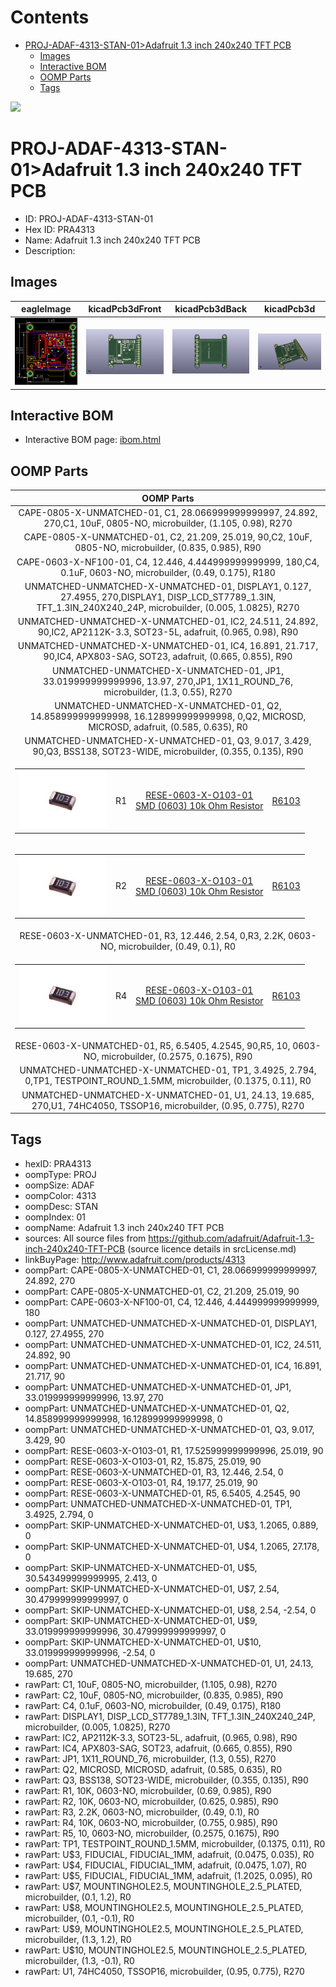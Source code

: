 



Contents
========

* [PROJ-ADAF-4313-STAN-01>Adafruit 1.3 inch 240x240 TFT PCB](#proj-adaf-4313-stan-01adafruit-13-inch-240x240-tft-pcb)
	* [Images](#images)
	* [Interactive BOM](#interactive-bom)
	* [OOMP Parts](#oomp-parts)
	* [Tags](#tags)
  
![][im]
# PROJ-ADAF-4313-STAN-01>Adafruit 1.3 inch 240x240 TFT PCB

- ID: PROJ-ADAF-4313-STAN-01
- Hex ID: PRA4313
- Name: Adafruit 1.3 inch 240x240 TFT PCB
- Description: 

## Images
  
  

|eagleImage|kicadPcb3dFront|kicadPcb3dBack|kicadPcb3d|
| :---: | :---: | :---: | :---: |
|[![eagleImage](eagleImage_140.png)](eagleImage_600.png)|[![kicadPcb3dFront](kicadPcb3dFront_140.png)](kicadPcb3dFront_600.png)|[![kicadPcb3dBack](kicadPcb3dBack_140.png)](kicadPcb3dBack_600.png)|[![kicadPcb3d](kicadPcb3d_140.png)](kicadPcb3d_600.png)|

## Interactive BOM

- Interactive BOM page: [ibom.html](kicad/bom/ibom.html)

## OOMP Parts
  

|OOMP Parts|
| :---: |
|CAPE-0805-X-UNMATCHED-01, C1, 28.066999999999997, 24.892, 270,C1, 10uF, 0805-NO, microbuilder, (1.105, 0.98), R270|
|CAPE-0805-X-UNMATCHED-01, C2, 21.209, 25.019, 90,C2, 10uF, 0805-NO, microbuilder, (0.835, 0.985), R90|
|CAPE-0603-X-NF100-01, C4, 12.446, 4.444999999999999, 180,C4, 0.1uF, 0603-NO, microbuilder, (0.49, 0.175), R180|
|UNMATCHED-UNMATCHED-X-UNMATCHED-01, DISPLAY1, 0.127, 27.4955, 270,DISPLAY1, DISP_LCD_ST7789_1.3IN, TFT_1.3IN_240X240_24P, microbuilder, (0.005, 1.0825), R270|
|UNMATCHED-UNMATCHED-X-UNMATCHED-01, IC2, 24.511, 24.892, 90,IC2, AP2112K-3.3, SOT23-5L, adafruit, (0.965, 0.98), R90|
|UNMATCHED-UNMATCHED-X-UNMATCHED-01, IC4, 16.891, 21.717, 90,IC4, APX803-SAG, SOT23, adafruit, (0.665, 0.855), R90|
|UNMATCHED-UNMATCHED-X-UNMATCHED-01, JP1, 33.019999999999996, 13.97, 270,JP1, 1X11_ROUND_76, microbuilder, (1.3, 0.55), R270|
|UNMATCHED-UNMATCHED-X-UNMATCHED-01, Q2, 14.858999999999998, 16.128999999999998, 0,Q2, MICROSD, MICROSD, adafruit, (0.585, 0.635), R0|
|UNMATCHED-UNMATCHED-X-UNMATCHED-01, Q3, 9.017, 3.429, 90,Q3, BSS138, SOT23-WIDE, microbuilder, (0.355, 0.135), R90|
|<table><tr><td>![RESE-0603-X-O103-01](https://raw.githubusercontent.com/oomlout/oomlout_OOMP_parts/main/RESE-0603-X-O103-01/image_140.jpg)</td><td> R1</td><td>[RESE-0603-X-O103-01<br>SMD (0603) 10k Ohm Resistor](https://github.com/oomlout/oomlout_OOMP_parts/tree/main/RESE-0603-X-O103-01/)</td><td>[R6103](https://github.com/oomlout/oomlout_OOMP_parts/tree/main/RESE-0603-X-O103-01/)</td></tr></table>|
|<table><tr><td>![RESE-0603-X-O103-01](https://raw.githubusercontent.com/oomlout/oomlout_OOMP_parts/main/RESE-0603-X-O103-01/image_140.jpg)</td><td> R2</td><td>[RESE-0603-X-O103-01<br>SMD (0603) 10k Ohm Resistor](https://github.com/oomlout/oomlout_OOMP_parts/tree/main/RESE-0603-X-O103-01/)</td><td>[R6103](https://github.com/oomlout/oomlout_OOMP_parts/tree/main/RESE-0603-X-O103-01/)</td></tr></table>|
|RESE-0603-X-UNMATCHED-01, R3, 12.446, 2.54, 0,R3, 2.2K, 0603-NO, microbuilder, (0.49, 0.1), R0|
|<table><tr><td>![RESE-0603-X-O103-01](https://raw.githubusercontent.com/oomlout/oomlout_OOMP_parts/main/RESE-0603-X-O103-01/image_140.jpg)</td><td> R4</td><td>[RESE-0603-X-O103-01<br>SMD (0603) 10k Ohm Resistor](https://github.com/oomlout/oomlout_OOMP_parts/tree/main/RESE-0603-X-O103-01/)</td><td>[R6103](https://github.com/oomlout/oomlout_OOMP_parts/tree/main/RESE-0603-X-O103-01/)</td></tr></table>|
|RESE-0603-X-UNMATCHED-01, R5, 6.5405, 4.2545, 90,R5, 10, 0603-NO, microbuilder, (0.2575, 0.1675), R90|
|UNMATCHED-UNMATCHED-X-UNMATCHED-01, TP1, 3.4925, 2.794, 0,TP1, TESTPOINT_ROUND_1.5MM, microbuilder, (0.1375, 0.11), R0|
|UNMATCHED-UNMATCHED-X-UNMATCHED-01, U1, 24.13, 19.685, 270,U1, 74HC4050, TSSOP16, microbuilder, (0.95, 0.775), R270|

## Tags

- hexID: PRA4313
- oompType: PROJ
- oompSize: ADAF
- oompColor: 4313
- oompDesc: STAN
- oompIndex: 01
- oompName: Adafruit 1.3 inch 240x240 TFT PCB
- sources: All source files from https://github.com/adafruit/Adafruit-1.3-inch-240x240-TFT-PCB (source licence details in srcLicense.md)
- linkBuyPage: http://www.adafruit.com/products/4313
- oompPart: CAPE-0805-X-UNMATCHED-01, C1, 28.066999999999997, 24.892, 270
- oompPart: CAPE-0805-X-UNMATCHED-01, C2, 21.209, 25.019, 90
- oompPart: CAPE-0603-X-NF100-01, C4, 12.446, 4.444999999999999, 180
- oompPart: UNMATCHED-UNMATCHED-X-UNMATCHED-01, DISPLAY1, 0.127, 27.4955, 270
- oompPart: UNMATCHED-UNMATCHED-X-UNMATCHED-01, IC2, 24.511, 24.892, 90
- oompPart: UNMATCHED-UNMATCHED-X-UNMATCHED-01, IC4, 16.891, 21.717, 90
- oompPart: UNMATCHED-UNMATCHED-X-UNMATCHED-01, JP1, 33.019999999999996, 13.97, 270
- oompPart: UNMATCHED-UNMATCHED-X-UNMATCHED-01, Q2, 14.858999999999998, 16.128999999999998, 0
- oompPart: UNMATCHED-UNMATCHED-X-UNMATCHED-01, Q3, 9.017, 3.429, 90
- oompPart: RESE-0603-X-O103-01, R1, 17.525999999999996, 25.019, 90
- oompPart: RESE-0603-X-O103-01, R2, 15.875, 25.019, 90
- oompPart: RESE-0603-X-UNMATCHED-01, R3, 12.446, 2.54, 0
- oompPart: RESE-0603-X-O103-01, R4, 19.177, 25.019, 90
- oompPart: RESE-0603-X-UNMATCHED-01, R5, 6.5405, 4.2545, 90
- oompPart: UNMATCHED-UNMATCHED-X-UNMATCHED-01, TP1, 3.4925, 2.794, 0
- oompPart: SKIP-UNMATCHED-X-UNMATCHED-01, U$3, 1.2065, 0.889, 0
- oompPart: SKIP-UNMATCHED-X-UNMATCHED-01, U$4, 1.2065, 27.178, 0
- oompPart: SKIP-UNMATCHED-X-UNMATCHED-01, U$5, 30.543499999999995, 2.413, 0
- oompPart: SKIP-UNMATCHED-X-UNMATCHED-01, U$7, 2.54, 30.479999999999997, 0
- oompPart: SKIP-UNMATCHED-X-UNMATCHED-01, U$8, 2.54, -2.54, 0
- oompPart: SKIP-UNMATCHED-X-UNMATCHED-01, U$9, 33.019999999999996, 30.479999999999997, 0
- oompPart: SKIP-UNMATCHED-X-UNMATCHED-01, U$10, 33.019999999999996, -2.54, 0
- oompPart: UNMATCHED-UNMATCHED-X-UNMATCHED-01, U1, 24.13, 19.685, 270
- rawPart: C1, 10uF, 0805-NO, microbuilder, (1.105, 0.98), R270
- rawPart: C2, 10uF, 0805-NO, microbuilder, (0.835, 0.985), R90
- rawPart: C4, 0.1uF, 0603-NO, microbuilder, (0.49, 0.175), R180
- rawPart: DISPLAY1, DISP_LCD_ST7789_1.3IN, TFT_1.3IN_240X240_24P, microbuilder, (0.005, 1.0825), R270
- rawPart: IC2, AP2112K-3.3, SOT23-5L, adafruit, (0.965, 0.98), R90
- rawPart: IC4, APX803-SAG, SOT23, adafruit, (0.665, 0.855), R90
- rawPart: JP1, 1X11_ROUND_76, microbuilder, (1.3, 0.55), R270
- rawPart: Q2, MICROSD, MICROSD, adafruit, (0.585, 0.635), R0
- rawPart: Q3, BSS138, SOT23-WIDE, microbuilder, (0.355, 0.135), R90
- rawPart: R1, 10K, 0603-NO, microbuilder, (0.69, 0.985), R90
- rawPart: R2, 10K, 0603-NO, microbuilder, (0.625, 0.985), R90
- rawPart: R3, 2.2K, 0603-NO, microbuilder, (0.49, 0.1), R0
- rawPart: R4, 10K, 0603-NO, microbuilder, (0.755, 0.985), R90
- rawPart: R5, 10, 0603-NO, microbuilder, (0.2575, 0.1675), R90
- rawPart: TP1, TESTPOINT_ROUND_1.5MM, microbuilder, (0.1375, 0.11), R0
- rawPart: U$3, FIDUCIAL, FIDUCIAL_1MM, adafruit, (0.0475, 0.035), R0
- rawPart: U$4, FIDUCIAL, FIDUCIAL_1MM, adafruit, (0.0475, 1.07), R0
- rawPart: U$5, FIDUCIAL, FIDUCIAL_1MM, adafruit, (1.2025, 0.095), R0
- rawPart: U$7, MOUNTINGHOLE2.5, MOUNTINGHOLE_2.5_PLATED, microbuilder, (0.1, 1.2), R0
- rawPart: U$8, MOUNTINGHOLE2.5, MOUNTINGHOLE_2.5_PLATED, microbuilder, (0.1, -0.1), R0
- rawPart: U$9, MOUNTINGHOLE2.5, MOUNTINGHOLE_2.5_PLATED, microbuilder, (1.3, 1.2), R0
- rawPart: U$10, MOUNTINGHOLE2.5, MOUNTINGHOLE_2.5_PLATED, microbuilder, (1.3, -0.1), R0
- rawPart: U1, 74HC4050, TSSOP16, microbuilder, (0.95, 0.775), R270



[im]: kicadPcb3d_450.png
